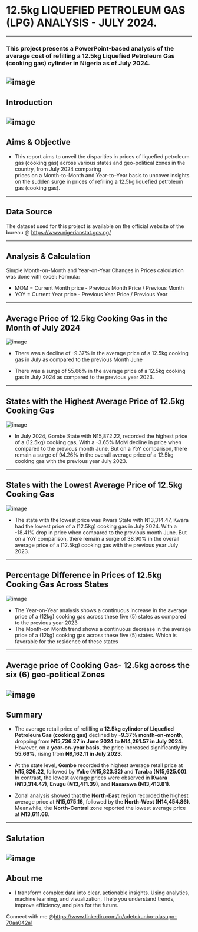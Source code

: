 # 12.5kg LIQUEFIED PETROLEUM GAS (LPG) ANALYSIS - JULY 2024.  
---
### This project presents a PowerPoint-based analysis of the average cost of refilling a 12.5kg Liquefied Petroleum Gas (cooking gas) cylinder in Nigeria as of July 2024.  
![image](Gas_Slide1.jpg)
---
## Introduction  
![image](Gas_Slide2.jpg)
---
## Aims & Objective  
- This report aims to unveil the disparities in prices of liquefied petroleum gas (cooking gas) across various states and geo-political zones in the country, from July 2024 comparing  
prices on a Month-to-Month and Year-to–Year basis to uncover insights on the sudden surge in prices of refilling a 12.5kg liquefied petroleum gas (cooking gas).
---
## Data Source
The dataset used for this project is available on the official website of the bureau 
@ https://www.nigerianstat.gov.ng/

---
## Analysis & Calculation  
Simple Month-on-Month and Year-on-Year Changes in Prices calculation was done with excel:
Formula:
- MOM = Current Month price - Previous Month Price / Previous Month
- YOY = Current Year price - Previous Year Price / Previous Year
---
## Average Price of 12.5kg Cooking Gas in the Month of July 2024  
![image](Gas_Slide3.jpg)

-  There was a decline  of  -9.37% in the average price of a 12.5kg cooking gas in July  as compared to the previous Month June

-  There was a surge  of  55.66% in the average price of a 12.5kg cooking  gas in July 2024 as compared to the previous year 2023.

---
## States with the Highest Average Price of 12.5kg Cooking Gas  
![image](Gas_Slide4.jpg)
- In July 2024, Gombe State  with N15,872.22, recorded the highest  price of  a (12.5kg) cooking gas, With a -3.65%  MoM decline  in 
price when compared to the previous month June. But on a YoY comparison, there remain a surge of 94.26% in the overall average price of a 12.5kg 
cooking gas with the previous year July 2023.
---
## States with the Lowest Average Price of 12.5kg Cooking Gas  
![image](Gas_Slide5.jpg)
- The state with the lowest price was Kwara State with N13,314.47, Kwara had the lowest  price of  a (12.5kg) cooking gas in July 2024.
With a -18.41% drop  in price when compared to the previous month June.
But on a YoY comparison, there remain a surge of 38.90% in the overall average price of a (12.5kg) cooking gas with the 
previous year July 2023. 
---
## Percentage Difference in Prices of 12.5kg Cooking Gas Across States  
![image](Gas_Slide6.jpg)
- The Year-on-Year  analysis shows a continuous increase in the average price of a (12kg) cooking gas across these five (5) states as compared to the previous year 
2023
- The Month-on Month trend shows a continuous decrease in the average price of a (12kg) cooking gas across these five (5) states. Which is favorable for the 
residence of these states
---
## Average price of Cooking Gas- 12.5kg across the six (6) geo-political Zones
![image](Gas_Slide7.jpg)
---
## Summary  
- The average retail price of refilling a **12.5kg cylinder of Liquefied Petroleum Gas (cooking gas)** declined by **-9.37% month-on-month**, dropping from **₦15,736.27 
in June 2024** to **₦14,261.57 in July 2024**. However, on a **year-on-year basis**, the price increased significantly by **55.66%**, rising from **₦9,162.11 in July 2023**.  

- At the state level, **Gombe** recorded the highest average retail price at **₦15,826.22**, followed by **Yobe (₦15,823.32)** and **Taraba (₦15,625.00)**. 
In contrast, the lowest average prices were observed in **Kwara (₦13,314.47)**, **Enugu (₦13,411.39)**, and **Nasarawa (₦13,413.81)**.  

- Zonal analysis showed that the **North-East** region recorded the highest average price at **₦15,075.16**, followed by the **North-West (₦14,454.86)**.
Meanwhile, the **North-Central** zone reported the lowest average price at **₦13,611.68**.  

---
## Salutation 
![image](Gas_Slide8.jpg)
---
## About me
- I transform complex data into clear, actionable insights.
Using analytics, machine learning, and visualization, I help you understand trends, improve efficiency, and plan for the future.

Connect with me @https://www.linkedin.com/in/adetokunbo-olasupo-70aa042a1
